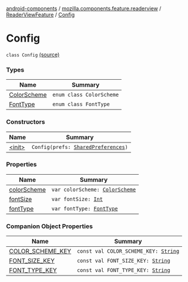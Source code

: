 [android-components](../../../index.md) / [mozilla.components.feature.readerview](../../index.md) / [ReaderViewFeature](../index.md) / [Config](./index.md)

# Config

`class Config` [(source)](https://github.com/mozilla-mobile/android-components/blob/master/components/feature/readerview/src/main/java/mozilla/components/feature/readerview/ReaderViewFeature.kt#L45)

### Types

| Name | Summary |
|---|---|
| [ColorScheme](-color-scheme/index.md) | `enum class ColorScheme` |
| [FontType](-font-type/index.md) | `enum class FontType` |

### Constructors

| Name | Summary |
|---|---|
| [&lt;init&gt;](-init-.md) | `Config(prefs: `[`SharedPreferences`](https://developer.android.com/reference/android/content/SharedPreferences.html)`)` |

### Properties

| Name | Summary |
|---|---|
| [colorScheme](color-scheme.md) | `var colorScheme: `[`ColorScheme`](-color-scheme/index.md) |
| [fontSize](font-size.md) | `var fontSize: `[`Int`](https://kotlinlang.org/api/latest/jvm/stdlib/kotlin/-int/index.html) |
| [fontType](font-type.md) | `var fontType: `[`FontType`](-font-type/index.md) |

### Companion Object Properties

| Name | Summary |
|---|---|
| [COLOR_SCHEME_KEY](-c-o-l-o-r_-s-c-h-e-m-e_-k-e-y.md) | `const val COLOR_SCHEME_KEY: `[`String`](https://kotlinlang.org/api/latest/jvm/stdlib/kotlin/-string/index.html) |
| [FONT_SIZE_KEY](-f-o-n-t_-s-i-z-e_-k-e-y.md) | `const val FONT_SIZE_KEY: `[`String`](https://kotlinlang.org/api/latest/jvm/stdlib/kotlin/-string/index.html) |
| [FONT_TYPE_KEY](-f-o-n-t_-t-y-p-e_-k-e-y.md) | `const val FONT_TYPE_KEY: `[`String`](https://kotlinlang.org/api/latest/jvm/stdlib/kotlin/-string/index.html) |
